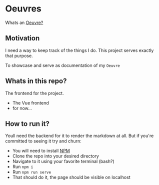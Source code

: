 # Oeuvres

Whats an [Oeuvre?](https://www.oxfordreference.com/view/10.1093/oi/authority.20110803100246262#:~:text=The%20French%20word%20for%20a,writer's%20principal%20work%20or%20masterpiece.)

## Motivation
I need a way to keep track of the things I do. This project serves exactly that purpose.

To showcase and serve as documentation of my `Oeuvre`

## Whats in this repo?
The frontend for the project.
- The Vue frontend
- for now...

## How to run it?
Youll need the backend for it to render the markdown at all.
But if you're committed to seeing it try and churn:
- You will need to install [NPM](https://www.npmjs.com/)
- Clone the repo into your desired directory
- Navigate to it using your favorite terminal (bash?)
- Run `npm i`
- Run `npm run serve`
- That should do it, the page should be visible on localhost

